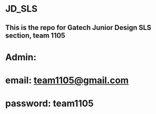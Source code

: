 # JD_SLS
This is the repo for Gatech Junior Design SLS section, team 1105
--------------
# Admin:
# email:     team1105@gmail.com
# password:  team1105
